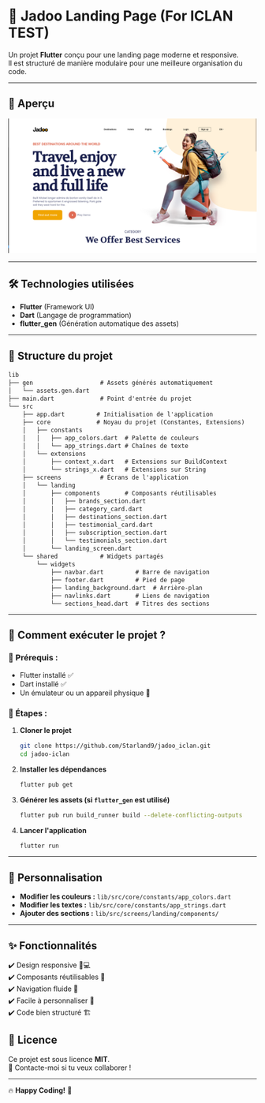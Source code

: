 

# 🚀 Jadoo Landing Page (For ICLAN TEST)

Un projet **Flutter** conçu pour une landing page moderne et responsive.  
Il est structuré de manière modulaire pour une meilleure organisation du code.  

---

## 📸 **Aperçu**
![Landing Page](docs/images/preview.png)

---

## 🛠 **Technologies utilisées**
- **Flutter** (Framework UI)
- **Dart** (Langage de programmation)
- **flutter_gen** (Génération automatique des assets)

---

## 📂 **Structure du projet**

```
lib
├── gen                   # Assets générés automatiquement
│   └── assets.gen.dart  
├── main.dart             # Point d'entrée du projet  
└── src  
    ├── app.dart         # Initialisation de l'application  
    ├── core             # Noyau du projet (Constantes, Extensions)  
    │   ├── constants  
    │   │   ├── app_colors.dart  # Palette de couleurs  
    │   │   └── app_strings.dart # Chaînes de texte  
    │   └── extensions  
    │       ├── context_x.dart   # Extensions sur BuildContext  
    │       └── strings_x.dart   # Extensions sur String  
    ├── screens           # Écrans de l'application  
    │   └── landing  
    │       ├── components       # Composants réutilisables  
    │       │   ├── brands_section.dart  
    │       │   ├── category_card.dart  
    │       │   ├── destinations_section.dart  
    │       │   ├── testimonial_card.dart  
    │       │   ├── subscription_section.dart  
    │       │   └── testimonials_section.dart  
    │       └── landing_screen.dart  
    └── shared            # Widgets partagés  
        └── widgets  
            ├── navbar.dart         # Barre de navigation  
            ├── footer.dart         # Pied de page  
            ├── landing_background.dart  # Arrière-plan  
            ├── navlinks.dart       # Liens de navigation  
            └── sections_head.dart  # Titres des sections  
```

---

## 🚀 **Comment exécuter le projet ?**
### 📌 Prérequis :
- Flutter installé ✅  
- Dart installé ✅  
- Un émulateur ou un appareil physique 📱  

### 📌 Étapes :
1. **Cloner le projet**  
   ```sh
   git clone https://github.com/Starland9/jadoo_iclan.git
   cd jadoo-iclan
   ```

2. **Installer les dépendances**  
   ```sh
   flutter pub get
   ```

3. **Générer les assets (si `flutter_gen` est utilisé)**  
   ```sh
   flutter pub run build_runner build --delete-conflicting-outputs
   ```

4. **Lancer l'application**  
   ```sh
   flutter run
   ```

---

## 🎨 **Personnalisation**
- **Modifier les couleurs :** `lib/src/core/constants/app_colors.dart`
- **Modifier les textes :** `lib/src/core/constants/app_strings.dart`
- **Ajouter des sections :** `lib/src/screens/landing/components/`

---

## ✨ **Fonctionnalités**
✔️ Design responsive 📱💻  
✔️ Composants réutilisables 🔄  
✔️ Navigation fluide 🌊  
✔️ Facile à personnaliser 🎨  
✔️ Code bien structuré 🏗️  


## 📜 **Licence**
Ce projet est sous licence **MIT**.  
📩 Contacte-moi si tu veux collaborer !  

---

🔥 **Happy Coding!** 🚀  

